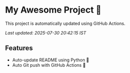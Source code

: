 # My Awesome Project 🚀

This project is automatically updated using GitHub Actions.

_Last updated: 2025-07-30 20:42:15 IST_

## Features
- Auto-update README using Python 🐍
- Auto Git push with GitHub Actions 🤖

